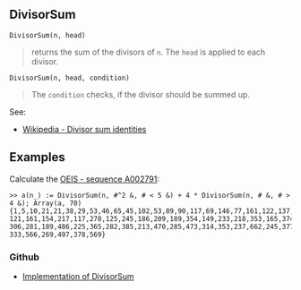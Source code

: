 ## DivisorSum

```
DivisorSum(n, head)
```

>  returns the sum of the divisors of `n`. The `head` is applied to each divisor.

```
DivisorSum(n, head, condition)
```

>  The `condition` checks, if the divisor should be summed up.


See:  
* [Wikipedia - Divisor sum identities](https://en.wikipedia.org/wiki/Divisor_sum_identities)

## Examples

Calculate the [OEIS - sequence A002791](https://oeis.org/A002791):

```
>> a(n_) := DivisorSum(n, #^2 &, # < 5 &) + 4 * DivisorSum(n, # &, # > 4 &); Array(a, 70)
{1,5,10,21,21,38,29,53,46,65,45,102,53,89,90,117,69,146,77,161,122,137,93,230,
121,161,154,217,117,278,125,245,186,209,189,354,149,233,218,353,165,374,173,329,
306,281,189,486,225,365,282,385,213,470,285,473,314,353,237,662,245,377,410,501,
333,566,269,497,378,569}
```

### Github

* [Implementation of DivisorSum](https://github.com/axkr/symja_android_library/blob/master/symja_android_library/matheclipse-core/src/main/java/org/matheclipse/core/builtin/NumberTheory.java#L1568) 

